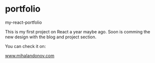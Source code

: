 # portfolio
 my-react-portfolio

This is my first project on React a year maybe ago. Soon is comming the new design with the blog and project section.

You can check it on:

www.mihalandonov.com
